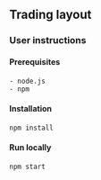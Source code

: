 ## Trading layout

### User instructions

#### Prerequisites

```
- node.js
- npm
```

#### Installation

```
npm install
```

#### Run locally

```
npm start
```
